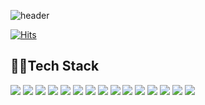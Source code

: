![header](https://capsule-render.vercel.app/api?type=slice&color=auto&height=300&section=header&text=Heesane&fontSize=80&animation=twinkling&fontAlign=80&descAlignY=100&rotate=15)


[![Hits](https://hits.seeyoufarm.com/api/count/incr/badge.svg?url=https%3A%2F%2Fgithub.com%2Fheesane&count_bg=%233D3EC8&title_bg=%23B80EC2&icon=&icon_color=%23E7E7E7&title=hits&edge_flat=false)](https://hits.seeyoufarm.com)

## 👩‍💻Tech Stack

<img src="https://img.shields.io/badge/GitHub-181717?style=&logo=GitHub&logoColor=white"> <img src="https://img.shields.io/badge/AWS-232F3E?style=&logo=Amazon AWS&logoColor=white"> <img src="https://img.shields.io/badge/MySQL-white?style=&logo=mysql&logoColor=black"/> <img src="https://img.shields.io/badge/Python-3776AB?logo=Python&logoColor=white"/> <img src="https://img.shields.io/badge/FastAPI-009688?style=&logo=FastAPI&logoColor=white"> <img src="https://img.shields.io/badge/Django-092E20?style=&logo=django&logoColor=white"> <img src="https://img.shields.io/badge/Docker-2496ED?style=&logo=docker&logoColor=white"/> <img src="https://img.shields.io/badge/Github_Actions-2088FF?style=&logo=githubactions&logoColor=white"> <img src="https://img.shields.io/badge/Node_Exporter-9FEF00?style=&loho=node-exporter">  <img src="https://img.shields.io/badge/cAdvisor-999999?style=">  <img src="https://img.shields.io/badge/Grafana-F46800?style=&logo=grafana&logoColor=white">  <img src="https://img.shields.io/badge/Prometheus-E6522C?style=&logo=prometheus&logoColor=white">  <img src="https://img.shields.io/badge/Elasticsearch-005571?style=&logo=Elasticsearch&logoColor=white">  <img src="https://img.shields.io/badge/Kibana-005571?style=&logo=Kibana&logoColor=white"> <img src="https://img.shields.io/badge/Logstash-005571?style=&logo=Logstash&logoColor=white">
